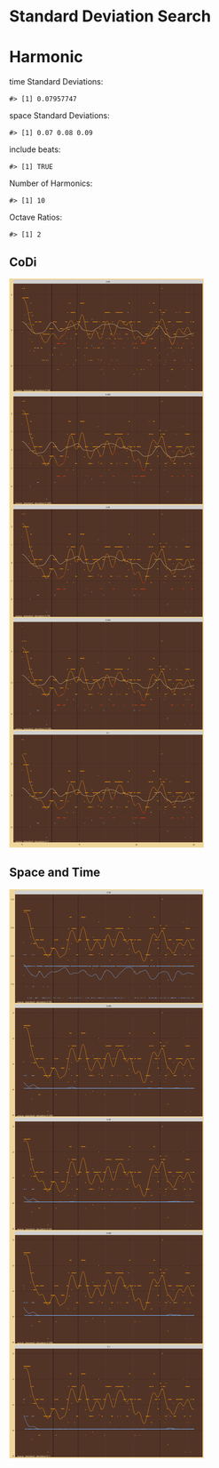 Standard Deviation Search
================

# Harmonic

time Standard Deviations:

    #> [1] 0.07957747

space Standard Deviations:

    #> [1] 0.07 0.08 0.09

include beats:

    #> [1] TRUE

Number of Harmonics:

    #> [1] 10

Octave Ratios:

    #> [1] 2

## CoDi

![](../figures/standard_deviation_search/_CoDi-1.png)<!-- -->

## Space and Time

![](../figures/standard_deviation_search/_Spacetime-1.png)<!-- -->
